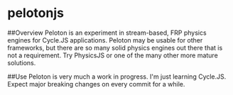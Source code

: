 # pelotonjs

##Overview
Peloton is an experiment in stream-based, FRP physics engines for Cycle.JS applications.  Peloton may be usable for other frameworks, but there are so many solid physics engines out there that is not a requirement.  Try PhysicsJS or one of the many other more mature solutions.   

##Use
Peloton is very much a work in progress. I'm just learning Cycle.JS.  Expect major breaking changes on every commit for a while. 

